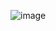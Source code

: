 ![image](https://github.com/bruno-takeo/DesafioRelatorioPowerBi/assets/167131772/280f50e3-46d3-47d8-8cfd-7d11a8b5510c)
